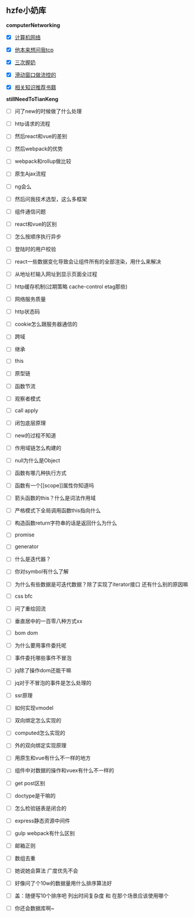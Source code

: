## hzfe小奶库

**computerNetworking**
- [x] [计算机网络](https://github.com/Akiq2016/hzfe-questions-and-answers/blob/master/computerNetworking/answers.md#不专业的计算机网络概念)
- [x] [他本来想问我tcp](https://github.com/Akiq2016/hzfe-questions-and-answers/blob/master/computerNetworking/answers.md#传输层有个厉害协议叫tcp惹)
- [x] [三次握奶](https://github.com/Akiq2016/hzfe-questions-and-answers/blob/master/computerNetworking/answers.md#传输层有个厉害协议叫tcp惹)
- [x] [滑动窗口做流控的](https://github.com/Akiq2016/hzfe-questions-and-answers/blob/master/computerNetworking/answers.md#传输层有个厉害协议叫tcp惹)
- [x] [相关知识推荐书籍](https://github.com/Akiq2016/hzfe-questions-and-answers/blob/master/computerNetworking/answers.md#推荐书籍)


**stillNeedToTianKeng**
- [ ] 问了new的时候做了什么处理
- [ ] http请求的流程
- [ ] 然后react和vue的差别
- [ ] 然后webpack的优势
- [ ] webpack和rollup做比较
- [ ] 原生Ajax流程
- [ ] ng会么
- [ ] 然后问我技术选型，这么多框架

- [ ] 组件通信问题
- [ ] react和vue的区别
- [ ] 怎么按顺序执行异步
- [ ] 登陆时的用户校验
- [ ] react一些数据变化导致会让组件所有的全部渲染，用什么来解决

- [ ] 从地址栏输入网址到显示页面全过程
- [ ] http缓存机制(过期策略 cache-control etag那些)
- [ ] 网络服务质量
- [ ] http状态码
- [ ] cookie怎么跟服务器通信的
- [ ] 跨域

- [ ] 继承
- [ ] this
- [ ] 原型链
- [ ] 函数节流
- [ ] 观察者模式
- [ ] call apply
- [ ] 闭包底层原理
- [ ] new的过程不知道
- [ ] 作用域链怎么构建的
- [ ] null为什么是Object
- [ ] 函数有哪几种执行方式
- [ ] 函数有一个[[scope]]属性你知道吗
- [ ] 箭头函数的this？什么是词法作用域
- [ ] 严格模式下全局调用函数this指向什么
- [ ] 构造函数return字符串的话是返回什么为什么

- [ ] promise
- [ ] generator
- [ ] 什么是迭代器？
- [ ] 你对symbol有什么了解
- [ ] 为什么有些数据是可迭代数据？除了实现了iterator接口 还有什么别的原因嘛

- [ ] css bfc
- [ ] 问了重绘回流
- [ ] 垂直居中的一百零八种方式xx

- [ ] bom dom
- [ ] 为什么要用事件委托呢
- [ ] 事件委托哪些事件不冒泡
- [ ] jq除了操作dom还能干嘛
- [ ] jq对于不冒泡的事件是怎么处理的

- [ ] ssr原理
- [ ] 如何实现vmodel
- [ ] 双向绑定怎么实现的
- [ ] computed怎么实现的
- [ ] 外的双向绑定实现原理
- [ ] 用原生和vue有什么不一样的地方
- [ ] 组件中对数据的操作和vuex有什么不一样的

- [ ] get post区别
- [ ] doctype是干嘛的
- [ ] 怎么检验链表是闭合的
- [ ] express静态资源中间件
- [ ] gulp webpack有什么区别

- [ ] 邮箱正则
- [ ] 数组去重
- [ ] 她说她会算法 广度优先不会
- [ ] 好像问了个10w的数据量用什么排序算法好
- [ ] 盖：随便写10个排序吧 列出时间复杂度 和 在那个场景应该使用哪个

- [ ] 你还会数据库啊~
